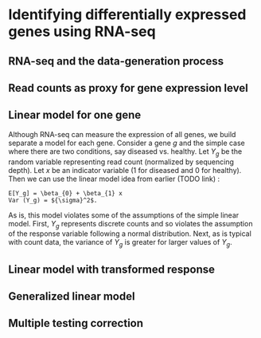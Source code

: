 # Identifying differentially expressed genes using RNA-seq

## RNA-seq and the data-generation process

## Read counts as proxy for gene expression level

## Linear model for one gene
Although RNA-seq can measure the expression of all genes, we build separate a model for each gene.
Consider a gene $g$ and the simple case where there are two conditions, say diseased vs. healthy.
Let $Y_g$ be the random variable representing read count (normalized by sequencing depth). 
Let $x$ be an indicator variable (1 for diseased and 0 for healthy). 
Then we can use the linear model idea from earlier (TODO link) :
```{math}
E[Y_g] = \beta_{0} + \beta_{1} x
Var (Y_g) = ${\sigma}^2$.
```
As is, this model violates some of the assumptions of the simple linear model.
First, $Y_g$ represents discrete counts and so violates the assumption of the response variable following a normal distribution. 
Next, as is typical with count data, the variance of $Y_g$ is greater for larger values of $Y_g$.

## Linear model with transformed response

## Generalized linear model


## Multiple testing correction


